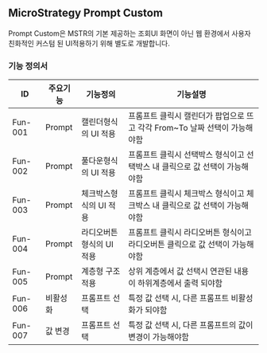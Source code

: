 ## MicroStrategy Prompt Custom
Prompt Custom은 MSTR의 기본 제공하는 조회UI 화면이 아닌 웹 환경에서 사용자 친화적인 커스텀 된 UI적용하기 위해 별도로 개발합니다. 
### 기능 정의서
|ID|주요기능|기능정의|기능설명|
|----|----|----|----|
|Fun-001|Prompt|캘린더형식의 UI 적용|프롬프트 클릭시 캘린더가 팝업으로 뜨고 각각 From~To 날짜 선택이 가능해야함|
|Fun-002|Prompt|풀다운형식의 UI 적용|프롬프트 클릭시 선택박스 형식이고 선택박스 내 클릭으로 값 선택이 가능해야함|
|Fun-003|Prompt|체크박스형식의 UI 적용|프롬프트 클릭시 체크박스 형식이고 체크박스 내 클릭으로 값 선택이 가능해야함|
|Fun-004|Prompt|라디오버튼형식의 UI 적용|프롬프트 클릭시 라디오버튼 형식이고 라디오버튼 클릭으로 값 선택이 가능해야함|
|Fun-005|Prompt|계층형 구조 적용|상위 계층에서 값 선택시 연관된 내용이 하위계층에서 출력 되야함|
|Fun-006|비활성화|프롬프트 선택|특정 값 선택 시, 다른 프롬프트 비활성화가 되야함|
|Fun-007|값 변경|프롬프트 선택|특정 값 선택 시, 다른 프롬프트의 값이 변경이 가능해야함|
